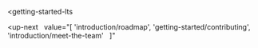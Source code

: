 <getting-started-lts
  
></getting-started-lts>

<up-next
  value="[
  'introduction/roadmap',
  'getting-started/contributing',
  'introduction/meet-the-team'
  ]"
></up-next>